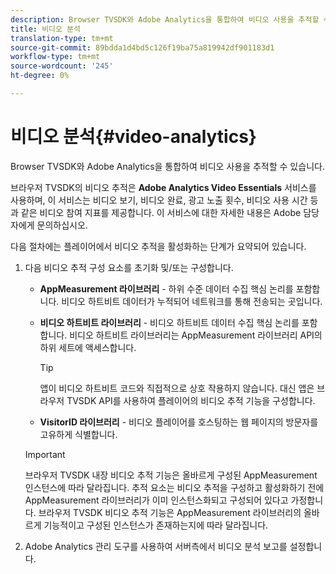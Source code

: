 ```yaml
---
description: Browser TVSDK와 Adobe Analytics을 통합하여 비디오 사용을 추적할 수 있습니다.
title: 비디오 분석
translation-type: tm+mt
source-git-commit: 89bdda1d4bd5c126f19ba75a819942df901183d1
workflow-type: tm+mt
source-wordcount: '245'
ht-degree: 0%

---
```



# 비디오 분석{#video-analytics}

Browser TVSDK와 Adobe Analytics을 통합하여 비디오 사용을 추적할 수 있습니다.

브라우저 TVSDK의 비디오 추적은 **Adobe Analytics Video Essentials** 서비스를 사용하며, 이 서비스는 비디오 보기, 비디오 완료, 광고 노출 횟수, 비디오 사용 시간 등과 같은 비디오 참여 지표를 제공합니다. 이 서비스에 대한 자세한 내용은 Adobe 담당자에게 문의하십시오.

다음 절차에는 플레이어에서 비디오 추적을 활성화하는 단계가 요약되어 있습니다.

1. 다음 비디오 추적 구성 요소를 초기화 및/또는 구성합니다.

   * **AppMeasurement 라이브러리**  - 하위 수준 데이터 수집 핵심 논리를 포함합니다. 비디오 하트비트 데이터가 누적되어 네트워크를 통해 전송되는 곳입니다.
   * **비디오 하트비트 라이브러리**  - 비디오 하트비트 데이터 수집 핵심 논리를 포함합니다. 비디오 하트비트 라이브러리는 AppMeasurement 라이브러리 API의 하위 세트에 액세스합니다.

      >[!TIP]
      >
      >앱이 비디오 하트비트 코드와 직접적으로 상호 작용하지 않습니다. 대신 앱은 브라우저 TVSDK API를 사용하여 플레이어의 비디오 추적 기능을 구성합니다.

   * **VisitorID 라이브러리**  - 비디오 플레이어를 호스팅하는 웹 페이지의 방문자를 고유하게 식별합니다.
   >[!IMPORTANT]
   >
   >브라우저 TVSDK 내장 비디오 추적 기능은 올바르게 구성된 AppMeasurement 인스턴스에 따라 달라집니다. 추적 요소는 비디오 추적을 구성하고 활성화하기 전에 AppMeasurement 라이브러리가 이미 인스턴스화되고 구성되어 있다고 가정합니다. 브라우저 TVSDK 비디오 추적 기능은 AppMeasurement 라이브러리의 올바르게 기능적이고 구성된 인스턴스가 존재하는지에 따라 달라집니다.

1. Adobe Analytics 관리 도구를 사용하여 서버측에서 비디오 분석 보고를 설정합니다.